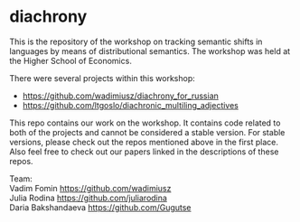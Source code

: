 # diachrony

This is the repository of the workshop on tracking semantic shifts in languages by means of distributional semantics. The workshop was held at the Higher School of Economics. 

There were several projects within this workshop:

* https://github.com/wadimiusz/diachrony_for_russian
* https://github.com/ltgoslo/diachronic_multiling_adjectives

This repo contains our work on the workshop. It contains code related to both of the projects and cannot be considered a stable version. For stable versions, please check out the repos mentioned above in the first place. Also feel free to check out our papers linked in the descriptions of these repos.

Team:  
Vadim Fomin https://github.com/wadimiusz  
Julia Rodina https://github.com/juliarodina  
Daria Bakshandaeva https://github.com/Gugutse  

